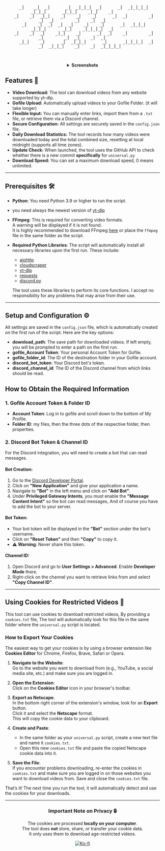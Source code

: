 <div align="center">
  <pre style="white-space:pre-wrap; text-align:center; display:inline-block; max-width:95%; overflow:auto; line-height:1; font-family:monospace; margin:0 0 16px 0;">                                                                                            
 _|    _|  _|      _|  _|_|_|  _|      _|  _|_|_|_|  _|_|_|      _|_|_|    _|_|    _|        
 _|    _|  _|_|    _|    _|    _|      _|  _|        _|    _|  _|        _|    _|  _|        
 _|    _|  _|  _|  _|    _|    _|      _|  _|_|_|    _|_|_|      _|_|    _|_|_|_|  _|        
 _|    _|  _|    _|_|    _|      _|  _|    _|        _|    _|        _|  _|    _|  _|        
   _|_|    _|      _|  _|_|_|      _|      _|_|_|_|  _|    _|  _|_|_|    _|    _|  _|_|_|_|  
                                                                                                                                                                                                  
  </pre>
<details>
  <summary><strong>Screenshots</strong></summary>
 
  <p align="center">
    <img alt="Screenshot 1" src="assets/screenshots/screen1.png" style="max-width:1000px; width:90%; border:1px solid #444; border-radius:6px; box-shadow:0 6px 18px rgba(0,0,0,0.2); margin-bottom:16px;">
  </p>

  <p align="center">
    <img alt="Screenshot 2" src="assets/screenshots/screen2.png" style="max-width:1000px; width:90%; border:1px solid #444; border-radius:6px; box-shadow:0 6px 18px rgba(0,0,0,0.2);">
  </p>
  
</details>
</div>

## Features 🚀

- **Video Download:** The tool can download videos from any website supported by yt-dlp.
- **Gofile Upload:** Automatically upload videos to your Gofile Folder. (it will take longer)
- **Flexible Input:** You can manually enter links, import them from a `.txt` file, or retrieve them via a Discord channel.
- **Secure Configuration:** All settings are securely saved in the `config.json` file.
- **Daily Download Statistics:** The tool records how many videos were downloaded today and the total combined size, resetting at local midnight (supports all time zones).
- **Update Check:** When launched, the tool uses the GitHub API to check whether there is a new commit **specifically** for `universal.py`
- **Download Speed:** You can set a maximum download speed, 0 means unlimited.

---

## Prerequisites 🛠️

- **Python**: You need Python 3.9 or higher to run the script.
- you need always the newest version of [yt-dlp](https://github.com/yt-dlp/yt-dlp)
- **FFmpeg**: This is required for converting video formats.  
  A warning will be displayed if it is not found.  
  It is highly recommended to download FFmpeg [here](https://ffmpeg.org/download.html) or place the `ffmpeg` file in the same folder as the script.

- **Required Python Libraries**: The script will automatically install all necessary libraries upon the first run. These include:
  - [aiohttp](https://docs.aiohttp.org/) 
  - [cloudscraper](https://github.com/VeNoMouS/cloudscraper)  
  - [yt-dlp](https://github.com/yt-dlp/yt-dlp)
  - [requests](https://github.com/psf/requests) 
  - [discord.py](https://github.com/Rapptz/discord.py)
  
  The tool uses these libraries to perform its core functions. I accept no responsibility for any problems that may arise from their use.

---

## Setup and Configuration ⚙️

All settings are saved in the `config.json` file, which is automatically created on the first run of the script. Here are the key options:

- **download_path**: The save path for downloaded videos. If left empty, you will be prompted to enter a path on the first run.  
- **gofile_Account Token**: Your personal Account Token for Gofile.  
- **gofile_folder_id**: The ID of the destination folder in your Gofile account.  
- **discord_bot_token**: Your Discord bot's token.  
- **discord_channel_id**: The ID of the Discord channel from which links should be read.  

## How to Obtain the Required Information

### 1. Gofile Account Token & Folder ID

- **Account Token**: Log in to gofile and scroll down to the bottom of My Profile. 
- **Folder ID**: my files, then the three dots of the respective folder, then properties.
  
### 2. Discord Bot Token & Channel ID

For the Discord integration, you will need to create a bot that can read messages.

#### Bot Creation:

1. Go to the [Discord Developer Portal](https://discord.com/developers/applications).  
2. Click on **"New Application"** and give your application a name.  
3. Navigate to **"Bot"** in the left menu and click on **"Add Bot"**.  
4. Under **Privileged Gateway Intents**, you must enable the **"Message Content Intent"** so the bot can read messages, And of course you have to add the bot to your server.

#### Bot Token:

- Your bot token will be displayed in the **"Bot"** section under the bot's username.  
- Click on **"Reset Token"** and then **"Copy"** to copy it.  
- ⚠️ **Warning**: Never share this token.  

#### Channel ID:

1. Open Discord and go to **User Settings > Advanced**. Enable **Developer Mode** there.  
2. Right-click on the channel you want to retrieve links from and select **"Copy Channel ID"**.

---

## Using Cookies for Restricted Videos 🍪

This tool can use cookies to download restricted videos, By providing a `cookies.txt` file, The tool will automatically look for this file in the same folder where the `universal.py` script is located.

### How to Export Your Cookies

The easiest way to get your cookies is by using a browser extension like **Cookies Editor** for Chrome, Firefox, Brave, Safari or Opera.

1. **Navigate to the Website**:  
   Go to the website you want to download from (e.g., YouTube, a social media site, etc.) and make sure you are logged in.

2. **Open the Extension**:  
   Click on the **Cookies Editor** icon in your browser's toolbar.

3. **Export as Netscape**:  
   In the bottom right corner of the extension's window, look for an **Export** button.  
   Click it and select the **Netscape** format.  
   This will copy the cookie data to your clipboard.

4. **Create and Paste**:  
   - In the same folder as your `universal.py` script, create a new text file and name it `cookies.txt`.  
   - Open this new `cookies.txt` file and paste the copied Netscape cookie data into it.  

5. **Save the File**:  
   If you encounter problems downloading, re-enter the cookies in `cookies.txt` and make sure you are logged in on those websites you want to download videos from. 
   Save and close the `cookies.txt` file.  

That’s it! The next time you run the tool, it will automatically detect and use the cookies for your downloads.

---

<div align="center">
  
### Important Note on Privacy 🔒
The cookies are processed **locally on your computer**.  
The tool does **not** store, share, or transfer your cookie data.  
It only uses them to download age-restricted videos.


[![Ko-fi](https://www.ko-fi.com/img/githubbutton_sm.svg)](https://ko-fi.com/bitnestt)

</div>
